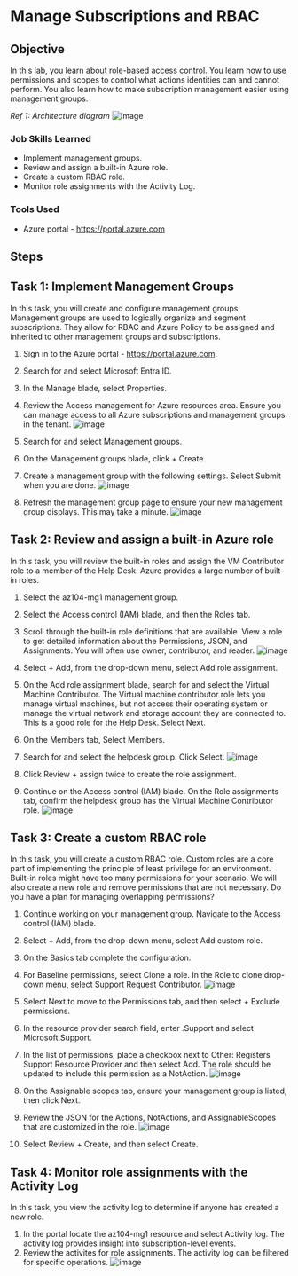 # Manage Subscriptions and RBAC

## Objective

In this lab, you learn about role-based access control. You learn how to use permissions and scopes to control what actions identities can and cannot perform. You also learn how to make subscription management easier using management groups.

*Ref 1: Architecture diagram*
![image](https://github.com/user-attachments/assets/2eeb6f22-f758-407d-b7ef-6722f633cacf)


### Job Skills Learned

- Implement management groups.
- Review and assign a built-in Azure role.
- Create a custom RBAC role.
- Monitor role assignments with the Activity Log.

### Tools Used

- Azure portal - https://portal.azure.com

## Steps

## Task 1: Implement Management Groups
In this task, you will create and configure management groups. Management groups are used to logically organize and segment subscriptions. They allow for RBAC and Azure Policy to be assigned and inherited to other management groups and subscriptions.

1.	Sign in to the Azure portal - https://portal.azure.com.
2.	Search for and select Microsoft Entra ID.
3.	In the Manage blade, select Properties.
4.	Review the Access management for Azure resources area. Ensure you can manage access to all Azure subscriptions and management groups in the tenant.
![image](https://github.com/user-attachments/assets/bce503bb-47d5-46f2-9fce-88c4a5716128)
 
5.	Search for and select Management groups.
6.	On the Management groups blade, click + Create.
7.	Create a management group with the following settings. Select Submit when you are done.
![image](https://github.com/user-attachments/assets/65ab5b65-de94-47c4-86d0-ff6d6ebeda12)
 
8.	Refresh the management group page to ensure your new management group displays. This may take a minute.
![image](https://github.com/user-attachments/assets/9c0a6294-bf2b-41a6-8c3d-3dcf70c952ef)

 
## Task 2: Review and assign a built-in Azure role
In this task, you will review the built-in roles and assign the VM Contributor role to a member of the Help Desk. Azure provides a large number of built-in roles.
1.	Select the az104-mg1 management group.
2.	Select the Access control (IAM) blade, and then the Roles tab.
3.	Scroll through the built-in role definitions that are available. View a role to get detailed information about the Permissions, JSON, and Assignments. You will often use owner, contributor, and reader.
![image](https://github.com/user-attachments/assets/73491d6c-80e0-4ea2-92fb-ed47a712974a)
 
4.	Select + Add, from the drop-down menu, select Add role assignment.
5.	On the Add role assignment blade, search for and select the Virtual Machine Contributor. The Virtual machine contributor role lets you manage virtual machines, but not access their operating system or manage the virtual network and storage account they are connected to. This is a good role for the Help Desk. Select Next.
6.	On the Members tab, Select Members.
7.	Search for and select the helpdesk group. Click Select.
![image](https://github.com/user-attachments/assets/f937cb51-329e-41c6-a1da-4646799ca54d)
 
8.	Click Review + assign twice to create the role assignment.
9.	Continue on the Access control (IAM) blade. On the Role assignments tab, confirm the helpdesk group has the Virtual Machine Contributor role.
![image](https://github.com/user-attachments/assets/15464054-28ee-4b58-9954-85b6f8602433)


## Task 3: Create a custom RBAC role
In this task, you will create a custom RBAC role. Custom roles are a core part of implementing the principle of least privilege for an environment. Built-in roles might have too many permissions for your scenario. We will also create a new role and remove permissions that are not necessary. Do you have a plan for managing overlapping permissions?
1.	Continue working on your management group. Navigate to the Access control (IAM) blade.
2.	Select + Add, from the drop-down menu, select Add custom role.
3.	On the Basics tab complete the configuration.
4.	For Baseline permissions, select Clone a role. In the Role to clone drop-down menu, select Support Request Contributor.
![image](https://github.com/user-attachments/assets/5ed99841-4de3-43f5-9916-3b36da106e61)
 
5.	Select Next to move to the Permissions tab, and then select + Exclude permissions.
6.	In the resource provider search field, enter .Support and select Microsoft.Support.
7.	In the list of permissions, place a checkbox next to Other: Registers Support Resource Provider and then select Add. The role should be updated to include this permission as a NotAction.
![image](https://github.com/user-attachments/assets/3333196a-52b9-4c53-bfed-4bf591b3e750)
 
8.	On the Assignable scopes tab, ensure your management group is listed, then click Next.
9.	Review the JSON for the Actions, NotActions, and AssignableScopes that are customized in the role.
![image](https://github.com/user-attachments/assets/16561e30-0254-4c99-9aa9-8ca5772fb87c)
10.	Select Review + Create, and then select Create.


## Task 4: Monitor role assignments with the Activity Log
In this task, you view the activity log to determine if anyone has created a new role.
1.	In the portal locate the az104-mg1 resource and select Activity log. The activity log provides insight into subscription-level events.
2.	Review the activites for role assignments. The activity log can be filtered for specific operations.
![image](https://github.com/user-attachments/assets/e39b855c-149b-43e2-9c8e-d30b7f68b8ae)

